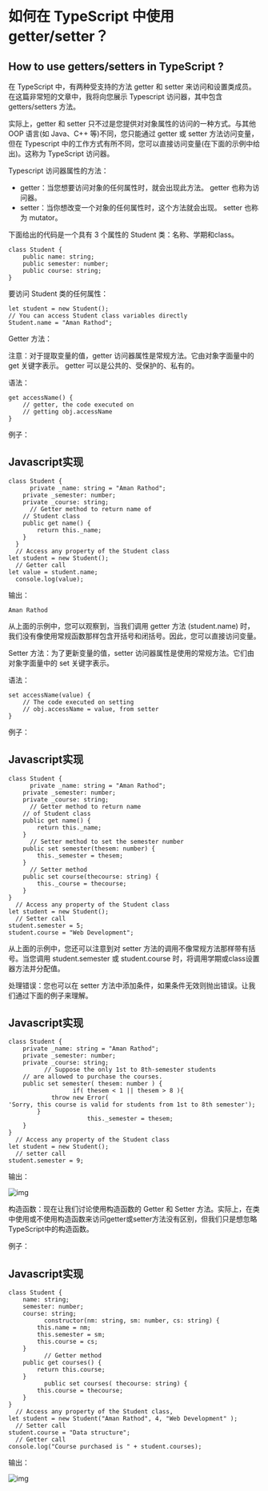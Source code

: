 # 如何在 TypeScript 中使用 getter/setter？

## How to use getters/setters in TypeScript ?

在 TypeScript 中，有两种受支持的方法 getter 和 setter 来访问和设置类成员。在这篇非常短的文章中，我将向您展示 Typescript 访问器，其中包含 getters/setters 方法。

实际上，getter 和 setter 只不过是您提供对对象属性的访问的一种方式。与其他 OOP 语言(如 Java、C++ 等)不同，您只能通过 getter 或 setter 方法访问变量，但在 Typescript 中的工作方式有所不同，您可以直接访问变量(在下面的示例中给出)。这称为 TypeScript 访问器。

Typescript 访问器属性的方法：

- getter：当您想要访问对象的任何属性时，就会出现此方法。 getter 也称为访问器。
- setter：当你想改变一个对象的任何属性时，这个方法就会出现。 setter 也称为 mutator。

下面给出的代码是一个具有 3 个属性的 Student 类：名称、学期和class。



```
class Student {
    public name: string;
    public semester: number;
    public course: string;
}
```



要访问 Student 类的任何属性：



```
let student = new Student();
// You can access Student class variables directly
Student.name = "Aman Rathod";
```

Getter 方法：

注意：对于提取变量的值，getter 访问器属性是常规方法。它由对象字面量中的 get 关键字表示。 getter 可以是公共的、受保护的、私有的。

语法：



```
get accessName() {
    // getter, the code executed on
    // getting obj.accessName
}
```









例子：

## Javascript实现



```
class Student {
      private _name: string = "Aman Rathod";
    private _semester: number;
    private _course: string;
      // Getter method to return name of
    // Student class
    public get name() {
        return this._name;
    }
  }
  // Access any property of the Student class
let student = new Student();
  // Getter call
let value = student.name;
  console.log(value);
```



输出：



```
Aman Rathod
```



从上面的示例中，您可以观察到，当我们调用 getter 方法 (student.name) 时，我们没有像使用常规函数那样包含开括号和闭括号。因此，您可以直接访问变量。

Setter 方法：为了更新变量的值，setter 访问器属性是使用的常规方法。它们由对象字面量中的 set 关键字表示。

语法：



```
set accessName(value) {  
    // The code executed on setting
    // obj.accessName = value, from setter
}  
```



例子：

## Javascript实现



```
class Student {
      private _name: string = "Aman Rathod";
    private _semester: number;
    private _course: string;
      // Getter method to return name
    // of Student class
    public get name() {
        return this._name;
    }
      // Setter method to set the semester number
    public set semester(thesem: number) {
        this._semester = thesem;
    }
      // Setter method
    public set course(thecourse: string) {
        this._course = thecourse;
    }
}
  // Access any property of the Student class
let student = new Student();
  // Setter call
student.semester = 5;
student.course = "Web Development";
```



从上面的示例中，您还可以注意到对 setter 方法的调用不像常规方法那样带有括号。当您调用 student.semester 或 student.course 时，将调用学期或class设置器方法并分配值。

处理错误：您也可以在 setter 方法中添加条件，如果条件无效则抛出错误。让我们通过下面的例子来理解。

## Javascript实现



```
class Student {    
    private _name: string = "Aman Rathod";
    private _semester: number;
    private _course: string;
          // Suppose the only 1st to 8th-semester students
    // are allowed to purchase the courses.
    public set semester( thesem: number ) {
                  if( thesem < 1 || thesem > 8 ){
            throw new Error(
'Sorry, this course is valid for students from 1st to 8th semester');
        }
                      this._semester = thesem;
    }
}
  // Access any property of the Student class
let student = new Student();
  // setter call
student.semester = 9;
```



输出：

![img](https://i1.wp.com/media.geeksforgeeks.org/wp-content/uploads/20210725142718/Screenshotfrom20210725142619.png)

构造函数：现在让我们讨论使用构造函数的 Getter 和 Setter 方法。实际上，在类中使用或不使用构造函数来访问getter或setter方法没有区别，但我们只是想忽略TypeScript中的构造函数。

例子：

## Javascript实现



```
class Student {
    name: string;
    semester: number;
    course: string;
          constructor(nm: string, sm: number, cs: string) {
        this.name = nm;
        this.semester = sm;
        this.course = cs;
    }
          // Getter method 
    public get courses() {
        return this.course;
    }
          public set courses( thecourse: string) {
        this.course = thecourse;
    }
}
  // Access any property of the Student class, 
let student = new Student("Aman Rathod", 4, "Web Development" ); 
  // Setter call
student.course = "Data structure";
  // Getter call
console.log("Course purchased is " + student.courses);
```



输出：

![img](https://i1.wp.com/media.geeksforgeeks.org/wp-content/uploads/20210725142727/Screenshotfrom20210725142418.png)

